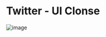 # Twitter - UI Clonse

![image](https://user-images.githubusercontent.com/49209628/150879014-f5b0dbbe-73ba-4793-baf3-48b9acc2411e.png)

